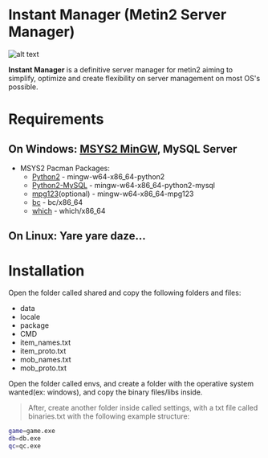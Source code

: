 # Instant Manager (Metin2 Server Manager)

![alt text](https://imgur.com/8epUklb.png "Instant Manager Menu")

**Instant Manager** is a definitive server manager for metin2 aiming to simplify, optimize and create flexibility on server management on most OS's possible.

# Requirements
 ## On Windows: [MSYS2 MinGW](https://www.msys2.org/), MySQL Server
 - MSYS2 Pacman Packages: 
   * [Python2](https://packages.msys2.org/package/mingw-w64-x86_64-python2?repo=mingw64) - mingw-w64-x86_64-python2
   * [Python2-MySQL](https://packages.msys2.org/package/mingw-w64-x86_64-python2-mysql?repo=mingw64) - mingw-w64-x86_64-python2-mysql
   * [mpg123](https://packages.msys2.org/package/mingw-w64-x86_64-mpg123?repo=mingw64)(optional) - mingw-w64-x86_64-mpg123
   * [bc](https://packages.msys2.org/package/bc?repo=msys&variant=x86_64) - bc/x86_64
   * [which](https://packages.msys2.org/package/which?repo=msys&variant=x86_64) - which/x86_64
 ## On Linux: Yare yare daze...
 
 # Installation
 Open the folder called shared and copy the following folders and files:
 - data
 - locale
 - package
 - CMD
 - item_names.txt
 - item_proto.txt
 - mob_names.txt
 - mob_proto.txt
 
 Open the folder called envs, and create a folder with the operative system wanted(ex: windows), and copy the binary files/libs inside.
 > After, create another folder inside called settings, with a txt file called binaries.txt with the following example structure:

```sh
game=game.exe
db=db.exe
qc=qc.exe
```
